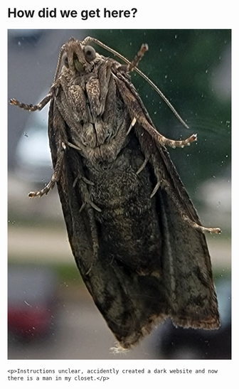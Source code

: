 <!DOCTYPE html>
<html>
  <head>
    <meta charset="utf-8">
  </head>
  <body>
    <h1>How did we get here?</h1>
    <img src=images/disboi.jpg  alt="A fine boi.">

    <p>Instructions unclear, accidently created a dark website and now there is a man in my closet.</p>
